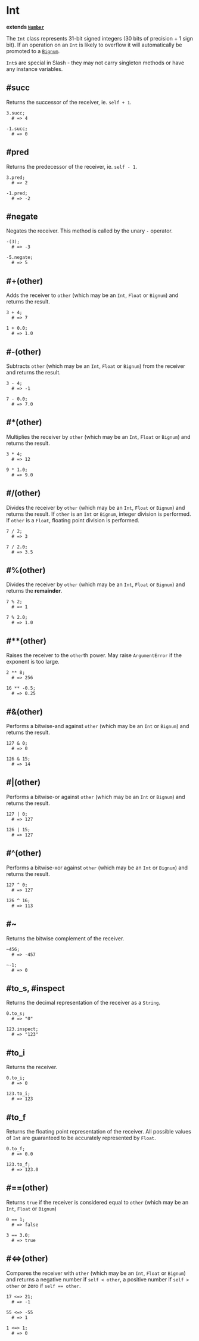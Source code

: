 # Int

**extends [`Number`](/index.sl/doc/number)**

The `Int` class represents 31-bit signed integers (30 bits of precision + 1 sign bit). If an operation on an `Int` is likely to overflow it will automatically be promoted to a [`Bignum`](/index.sl/doc/bignum).

`Int`s are special in Slash - they may not carry singleton methods or have any instance variables.

## #succ

Returns the successor of the receiver, ie. `self + 1`.

    3.succ;
      # => 4
    
    -1.succ;
      # => 0

## #pred

Returns the predecessor of the receiver, ie. `self - 1`.

    3.pred;
      # => 2
    
    -1.pred;
      # => -2

## #negate

Negates the receiver. This method is called by the unary `-` operator.

    -(3);
      # => -3
    
    -5.negate;
      # => 5

## #+(other)

Adds the receiver to `other` (which may be an `Int`, `Float` or `Bignum`) and returns the result.

    3 + 4;
      # => 7
    
    1 + 0.0;
      # => 1.0

## #-(other)

Subtracts `other` (which may be an `Int`, `Float` or `Bignum`) from the receiver and returns the result.

    3 - 4;
      # => -1
    
    7 - 0.0;
      # => 7.0

## #*(other)

Multiplies the receiver by `other` (which may be an `Int`, `Float` or `Bignum`) and returns the result.

    3 * 4;
      # => 12
      
    9 * 1.0;
      # => 9.0

## #/(other)

Divides the receiver by `other` (which may be an `Int`, `Float` or `Bignum`) and returns the result. If `other` is an `Int` or `Bignum`, integer division is performed. If `other` is a `Float`, floating point division is performed.

    7 / 2;
      # => 3
    
    7 / 2.0;
      # => 3.5

## #%(other)

Divides the receiver by `other` (which may be an `Int`, `Float` or `Bignum`) and returns the **remainder**.

    7 % 2;
      # => 1
    
    7 % 2.0;
      # => 1.0

## #**(other)

Raises the receiver to the `other`th power. May raise `ArgumentError` if the exponent is too large.

    2 ** 8;
      # => 256
    
    16 ** -0.5;
      # => 0.25

## #&(other)

Performs a bitwise-and against `other` (which may be an `Int` or `Bignum`) and returns the result.

    127 & 0;
      # => 0
    
    126 & 15;
      # => 14

## #|(other)

Performs a bitwise-or against `other` (which may be an `Int` or `Bignum`) and returns the result.

    127 | 0;
      # => 127
    
    126 | 15;
      # => 127

## #^(other)

Performs a bitwise-xor against `other` (which may be an `Int` or `Bignum`) and returns the result.

    127 ^ 0;
      # => 127
    
    126 ^ 16;
      # => 113

## #~

Returns the bitwise complement of the receiver.

    ~456;
      # => -457
    
    ~-1;
      # => 0

## #to_s, #inspect

Returns the decimal representation of the receiver as a `String`.

    0.to_s;
      # => "0"
    
    123.inspect;
      # => "123"

## #to_i

Returns the receiver.

    0.to_i;
      # => 0
    
    123.to_i;
      # => 123

## #to_f

Returns the floating point representation of the receiver. All possible values of `Int` are guaranteed to be accurately represented by `Float`.

    0.to_f;
      # => 0.0
    
    123.to_f;
      # => 123.0

## #==(other)

Returns `true` if the receiver is considered equal to `other` (which may be an `Int`, `Float` or `Bignum`)

    0 == 1;
      # => false
    
    3 == 3.0;
      # => true

## #<=>(other)

Compares the receiver with `other` (which may be an `Int`, `Float` or `Bignum`) and returns a negative number if `self < other`, a positive number if `self > other` or zero if `self == other`.

    17 <=> 21;
      # => -1
    
    55 <=> -55
      # => 1
    
    1 <=> 1;
      # => 0

